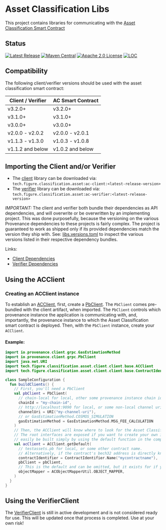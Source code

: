 # Asset Classification Libs
This project contains libraries for communicating with the [Asset Classification Smart Contract](https://github.com/FigureTechnologies/asset-classification-smart-contract)

## Status
[![Latest Release][release-badge]][release-latest]
[![Maven Central][maven-badge]][maven-url]
[![Apache 2.0 License][license-badge]][license-url]
[![LOC][loc-badge]][loc-report]

[license-badge]: https://img.shields.io/github/license/FigureTechnologies/asset-classification-libs.svg
[license-url]: https://github.com/FigureTechnologies/asset-classification-libs/blob/main/LICENSE
[maven-badge]: https://maven-badges.herokuapp.com/maven-central/tech.figure.classification.asset/ac-client/badge.svg
[maven-url]: https://maven-badges.herokuapp.com/maven-central/tech.figure.classification.asset/ac-client
[release-badge]: https://img.shields.io/github/tag/FigureTechnologies/asset-classification-libs.svg
[release-latest]: https://github.com/FigureTechnologies/asset-classification-libs/releases/latest
[loc-badge]: https://tokei.rs/b1/github/FigureTechnologies/asset-classification-libs
[loc-report]: https://github.com/FigureTechnologies/asset-classification-libs

## Compatibility

The following client/verifier versions should be used with the asset classification smart contract:

| Client / Verifier | AC Smart Contract |
|-------------------|-------------------|
| v3.2.0+           | v3.2.0+           |
| v3.1.0+           | v3.1.0+           |
| v3.0.0+           | v3.0.0+           |
| v2.0.0 - v2.0.2   | v2.0.0 - v2.0.1   |
| v1.1.3 - v1.3.0   | v1.0.3 - v1.0.8   |
| v1.1.2 and below  | v1.0.2 and below  |

## Importing the Client and/or Verifier
- The [client](client) library can be downloaded via: `tech.figure.classification.asset:ac-client:<latest-release-version>`
- The [verifier](verifier) library can be downloaded via: `tech.figure.classification.asset:ac-verifier:<latest-release-version>`

*IMPORTANT:* The client and verifier both bundle their dependencies as API dependencies, and will overwrite or be 
overwritten by an implementing project.  This was done purposefully, because the versioning on the various Provenance
dependencies to these projects is fairly complex.  The project is guaranteed to work as shipped only if its provided
dependencies match the version they ship with.  See: [libs.versions.toml](gradle/libs.versions.toml) to inspect the various 
versions listed in their respective dependency bundles.  

Links:
- [Client Dependencies](client/build.gradle.kts)
- [Verifier Dependencies](verifier/build.gradle.kts)

## Using the ACClient
### Creating an ACClient instance
To establish an [ACClient](client/src/main/kotlin/tech/figure/classification/asset/client/client/base/ACClient.kt), first,
create a [PbClient](https://github.com/provenance-io/pb-grpc-client-kotlin/blob/main/src/main/kotlin/io/provenance/client/grpc/PbClient.kt). 
The `PbClient` comes pre-bundled with the client artifact, when imported.  The `PbClient` controls which provenance 
instance the application is communicating with, and, importantly, the provenance instance to which the Asset 
Classification smart contract is deployed.  Then, with the `PbClient` instance, create your `ACClient`.

#### Example:

```kotlin
import io.provenance.client.grpc.GasEstimationMethod
import io.provenance.client.grpc.PbClient
import java.net.URI
import tech.figure.classification.asset.client.client.base.ACClient
import tech.figure.classification.asset.client.client.base.ContractIdentifier

class SampleConfiguration {
  fun buildClients() {
    // First, you'll need a PbClient
    val pbClient = PbClient(
      // chain-local for local, other some provenance instance chain id
      chainId = "my-chain-id",
      // http://localhost:9090 for local, or some non-local channel uri
      channelUri = URI("my-channel-uri"),
      // or GasEstimationMethod.COSMOS_SIMULATION
      gasEstimationMethod = GasEstimationMethod.MSG_FEE_CALCULATION
    )
    // Then, the ACClient will know where to look for the Asset Classification smart contract
    // The root interfaces are exposed if you want to create your own implementation, but a default implementation can
    // easily be built simply by using the default function in the companion object of the ACClient interface:
    val acClient = ACClient.getDefault(
      // testassets.pb for local, or some other contract name. 
      // Alternatively, if the contract's bech32 address is directly known, you can use ContractIdentifier.Address("mycontractaddressbech32")
      contractIdentifier = ContractIdentifier.Name("mycontractname"),
      pbClient = pbClient,
      // This is the default and can be omitted, but it exists for if you'd like to provide your own Jackson ObjectMapper instance
      objectMapper = ACObjectMapperUtil.OBJECT_MAPPER,
    )
  }
}
```

## Using the VerifierClient
The [VerifierClient](verifier/src/main/kotlin/tech/figure/classification/asset/verifier/client/VerifierClient.kt) is still
in active development and is not considered ready for use.  This will be updated once that process is completed.  Use at 
your own risk!
